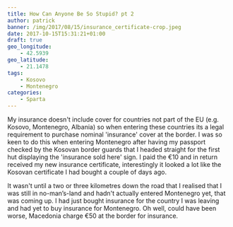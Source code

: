 ```yaml
---
title: How Can Anyone Be So Stupid? pt 2
author: patrick
banner: /img/2017/08/15/insurance_certificate-crop.jpeg
date: 2017-10-15T15:31:21+01:00
draft: true
geo_longitude:
    - 42.5939
geo_latitude:
    - 21.1478
tags:
    - Kosovo
    - Montenegro
categories:
    - Sparta
---
```

My insurance doesn't include cover for countries not part of the EU (e.g. Kosovo, Montenegro, Albania) so when entering these countries its a legal requirement to purchase nominal 'insurance' cover at the border. I was so keen to do this when entering Montenegro after having my passport checked by the Kosovan border guards that I headed straight for the first hut displaying the 'insurance sold here' sign. I paid the €10 and in return received my new insurance certificate, interestingly it looked a lot like the Kosovan certificate I had bought a couple of days ago.
 
<!--more-->

It wasn't until a two or three kilometres down the road that I realised that I was still in no-man’s-land and hadn't actually entered Montenegro yet, that was coming up. I had just bought insurance for the country I was leaving and had yet to buy insurance for Montenegro. Oh well, could have been worse, Macedonia charge €50 at the border for insurance.